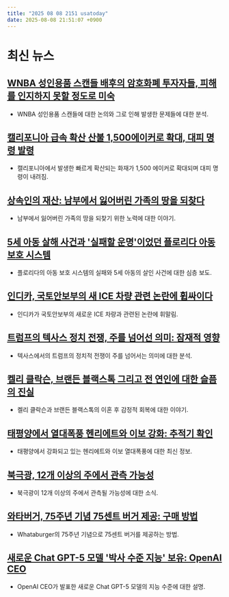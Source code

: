 ```yaml
---
title: "2025 08 08 2151 usatoday"
date: 2025-08-08 21:51:07 +0900
---
```


# 최신 뉴스

## [WNBA 성인용품 스캔들 배후의 암호화폐 투자자들, 피해를 인지하지 못할 정도로 미숙](https://www.usatoday.com/story/sports/columnist/nancy-armour/2025/08/07/crypto-bros-wnba-sex-toys-green-dildo/85563838007/)
- WNBA 성인용품 스캔들에 대한 논의와 그로 인해 발생한 문제들에 대한 분석.

## [캘리포니아 급속 확산 산불 1,500에이커로 확대, 대피 명령 발령](https://www.usatoday.com/story/news/nation/2025/08/08/canyon-fire-ventura-los-angeles-southern-california/85569334007/)
- 캘리포니아에서 발생한 빠르게 확산되는 화재가 1,500 에이커로 확대되며 대피 명령이 내려짐.

## [상속인의 재산: 남부에서 잃어버린 가족의 땅을 되찾다](https://www.usatoday.com/story/money/personalfinance/real-estate/2025/08/08/heirs-property-black-family-land-racism/85204545007/)
- 남부에서 잃어버린 가족의 땅을 되찾기 위한 노력에 대한 이야기.

## [5세 아동 살해 사건과 '실패할 운명'이었던 플로리다 아동 보호 시스템](https://www.usatoday.com/story/news/nation/2025/08/08/missy-mogle-murder-florida-tallahassee-child-protection/85403412007/)
- 플로리다의 아동 보호 시스템의 실패와 5세 아동의 살인 사건에 대한 심층 보도.

## [인디카, 국토안보부의 새 ICE 차량 관련 논란에 휩싸이다](https://www.usatoday.com/story/sports/motor/indycar/2025/08/07/indiana-speedway-slammer-ice-indycar-homeland-security/85566941007/)
- 인디카가 국토안보부의 새로운 ICE 차량과 관련된 논란에 휘말림.

## [트럼프의 텍사스 정치 전쟁, 주를 넘어선 의미: 잠재적 영향](https://www.usatoday.com/story/news/politics/2025/08/07/trump-texas-redistricting-house-midterms-gerrymandering/85524582007/)
- 텍사스에서의 트럼프의 정치적 전쟁이 주를 넘어서는 의미에 대한 분석.

## [켈리 클락슨, 브랜든 블랙스톡 그리고 전 연인에 대한 슬픔의 진실](https://www.usatoday.com/story/life/health-wellness/2025/08/08/kelly-clarkson-brandon-blackstock-grieving-ex/85567300007/)
- 켈리 클락슨과 브랜든 블랙스톡의 이혼 후 감정적 회복에 대한 이야기.

## [태평양에서 열대폭풍 헨리에트와 이보 강화: 추적기 확인](https://www.usatady.com/story/news/weather/2025/08/08/tropical-storm-henriette-ivo-path-tracker/85572223007/)
- 태평양에서 강화되고 있는 헨리에트와 이보 열대폭풍에 대한 최신 정보.

## [북극광, 12개 이상의 주에서 관측 가능성](https://www.usatoday.com/story/news/nation/2025/08/08/northern-lights-forecast-aurora-map/85572299007/)
- 북극광이 12개 이상의 주에서 관측될 가능성에 대한 소식.

## [와타버거, 75주년 기념 75센트 버거 제공: 구매 방법](https://www.usatoday.com/story/money/food/2025/08/08/whataburger-75-cent-burgers-anniversary/85559788007/)
- Whataburger의 75주년 기념으로 75센트 버거를 제공하는 방법.

## [새로운 Chat GPT-5 모델 '박사 수준 지능' 보유: OpenAI CEO](https://www.usatoday.com/story/tech/2025/08/07/chat-gpt-5-release-date-open-ai/85566627007/)
- OpenAI CEO가 발표한 새로운 Chat GPT-5 모델의 지능 수준에 대한 설명.